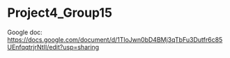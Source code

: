 # Project4_Group15

Google doc:
https://docs.google.com/document/d/1TloJwn0bD4BMj3qTbFu3Dutfr6c85UEnfqqtrjrNtII/edit?usp=sharing

